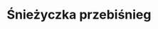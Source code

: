 ---
title: 'Śnieżyczka przebiśnieg'
latina: '(Galanthus nivalis)'
pubDate: 'Jul 01 2022'
mainImage: 'https://res.cloudinary.com/drvpquisg/image/upload/t_website/v1747507487/sniezyczka_przebisnieg_ion7b3.jpg'
level1: 'rośliny naczyniowe'
level2: 'szparagowce'
level3: 'amarylkowate'
level4: 'śnieżyczka'
flowertime: 'luty - kwiecień'
where: 'Gatunek występuje w stanie dzikim w południowej i środkowej Europie, od północno-wschodniej części Hiszpanii poprzez Włochy (w tym Sycylię na południu), Grecję po Kaukaz i Azję Mniejszą na wschodzie. Północna granica naturalnego zasięgu biegnie przez Francję, Niemcy, Polskę i Ukrainę. W Polsce występuje głównie na południu, w górach, na wyżynach i na Dolnym Śląsku. Mniej liczne stanowiska posiada w Wielkopolsce i na Polesiu. Dalej na północ spotykany jest tylko jako zdziczały z miejsc uprawy. Brak jest przebiśniegów na stanowiskach naturalnych w północno-wschodniej Polsce i na znacznej części Polski centralnej.'
---